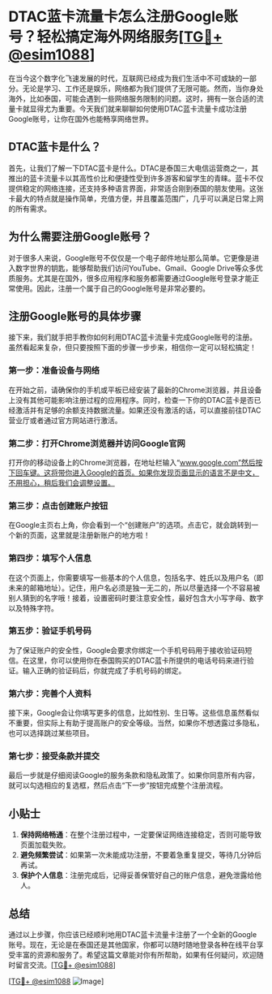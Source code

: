# DTAC蓝卡流量卡怎么注册Google账号？轻松搞定海外网络服务[[TG💪+ @esim1088](https://t.me/s/esim1088)]

在当今这个数字化飞速发展的时代，互联网已经成为我们生活中不可或缺的一部分。无论是学习、工作还是娱乐，网络都为我们提供了无限可能。然而，当你身处海外，比如泰国，可能会遇到一些网络服务限制的问题。这时，拥有一张合适的流量卡就显得尤为重要。今天我们就来聊聊如何使用DTAC蓝卡流量卡成功注册Google账号，让你在国外也能畅享网络世界。

## DTAC蓝卡是什么？

首先，让我们了解一下DTAC蓝卡是什么。DTAC是泰国三大电信运营商之一，其推出的蓝卡流量卡以其高性价比和便捷性受到许多游客和留学生的青睐。蓝卡不仅提供稳定的网络连接，还支持多种语言界面，非常适合刚到泰国的朋友使用。这张卡最大的特点就是操作简单，充值方便，并且覆盖范围广，几乎可以满足日常上网的所有需求。

## 为什么需要注册Google账号？

对于很多人来说，Google账号不仅仅是一个电子邮件地址那么简单。它更像是进入数字世界的钥匙，能够帮助我们访问YouTube、Gmail、Google Drive等众多优质服务。尤其是在国外，很多应用程序和服务都需要通过Google账号登录才能正常使用。因此，注册一个属于自己的Google账号是非常必要的。

## 注册Google账号的具体步骤

接下来，我们就手把手教你如何利用DTAC蓝卡流量卡完成Google账号的注册。虽然看起来复杂，但只要按照下面的步骤一步步来，相信你一定可以轻松搞定！

### 第一步：准备设备与网络

在开始之前，请确保你的手机或平板已经安装了最新的Chrome浏览器，并且设备上没有其他可能影响注册过程的应用程序。同时，检查一下你的DTAC蓝卡是否已经激活并有足够的余额支持数据流量。如果还没有激活的话，可以直接前往DTAC营业厅或者通过官方网站进行激活。

### 第二步：打开Chrome浏览器并访问Google官网

打开你的移动设备上的Chrome浏览器，在地址栏输入“www.google.com”然后按下回车键。这将带你进入Google的首页。如果你发现页面显示的语言不是中文，不用担心，稍后我们会调整设置。

### 第三步：点击创建账户按钮

在Google主页右上角，你会看到一个“创建账户”的选项。点击它，就会跳转到一个新的页面，这里就是注册新账户的地方啦！

### 第四步：填写个人信息

在这个页面上，你需要填写一些基本的个人信息，包括名字、姓氏以及用户名（即未来的邮箱地址）。记住，用户名必须是独一无二的，所以尽量选择一个不容易被别人猜到的名字哦！接着，设置密码时要注意安全性，最好包含大小写字母、数字以及特殊字符。

### 第五步：验证手机号码

为了保证账户的安全性，Google会要求你绑定一个手机号码用于接收验证码短信。在这里，你可以使用你在泰国购买的DTAC蓝卡所提供的电话号码来进行验证。输入正确的验证码后，你就完成了手机号码的绑定。

### 第六步：完善个人资料

接下来，Google会让你填写更多的信息，比如性别、生日等。这些信息虽然看似不重要，但实际上有助于提高账户的安全等级。当然，如果你不想透露过多隐私，也可以选择跳过某些项目。

### 第七步：接受条款并提交

最后一步就是仔细阅读Google的服务条款和隐私政策了。如果你同意所有内容，就可以勾选相应的复选框，然后点击“下一步”按钮完成整个注册流程。

## 小贴士

1. **保持网络畅通**：在整个注册过程中，一定要保证网络连接稳定，否则可能导致页面加载失败。
2. **避免频繁尝试**：如果第一次未能成功注册，不要着急重复提交，等待几分钟后再试。
3. **保护个人信息**：注册完成后，记得妥善保管好自己的账户信息，避免泄露给他人。

## 总结

通过以上步骤，你应该已经顺利地用DTAC蓝卡流量卡注册了一个全新的Google账号。现在，无论是在泰国还是其他国家，你都可以随时随地登录各种在线平台享受丰富的资源和服务了。希望这篇文章能对你有所帮助，如果有任何疑问，欢迎随时留言交流。[[TG💪+ @esim1088](https://t.me/s/esim1088)]

[[TG💪+ @esim1088](https://t.me/s/esim1088) ![Image](https://i.postimg.cc/4NQfJmqS/Snipaste-2025-05-13-00-14-12.png)]